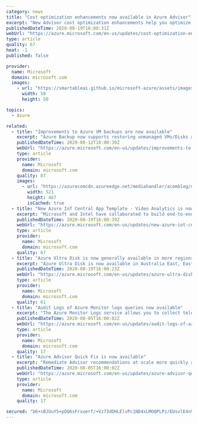 ```yaml
---
category: news
title: "Cost optimization enhancements now available in Azure Advisor"
excerpt: "New Advisor cost optimization enhancements help you optimize and reduce your overall Azure spend."
publishedDateTime: 2020-08-19T16:00:31Z
webUrl: "https://azure.microsoft.com/en-us/updates/cost-optimization-enhancements-now-available-in-azure-advisor/"
type: article
quality: 67
heat: -1
published: false

provider:
  name: Microsoft
  domain: microsoft.com
  images:
    - url: "https://smartableai.github.io/microsoft-azure/assets/images/organizations/microsoft.com-50x50.jpg"
      width: 50
      height: 50

topics:
  - Azure

related:
  - title: "Improvements to Azure VM backups are now available"
    excerpt: "Azure Backup now supports restoring unmanaged VMs/Disks as Managed Disks, backup for Virtual Machine Scale Sets, and allows replacing existing disks for VMs with Managed Service Identity"
    publishedDateTime: 2020-08-12T18:00:30Z
    webUrl: "https://azure.microsoft.com/en-us/updates/improvements-to-azure-vm-backups-are-now-available-2/"
    type: article
    provider:
      name: Microsoft
      domain: microsoft.com
    quality: 87
    images:
      - url: "https://azurecomcdn.azureedge.net/mediahandler/acomblog/updates/UpdatesV2/blog/55214874-ff7e-4517-9cab-f38d0d53a8d3.jpg"
        width: 521
        height: 467
        isCached: true
  - title: "New Azure IoT Central App Template - Video Analytics is now available"
    excerpt: "Microsoft and Intel have collaborated to build end-to-end video analytics solutions using Azure IoT Central & Live Video Analytics. IoT Central application template is removing the complexity and challenges related to Video Analytics solution development and deployment."
    publishedDateTime: 2020-08-19T16:00:39Z
    webUrl: "https://azure.microsoft.com/en-us/updates/new-azure-iot-central-app-template-video-analytics-is-now-available/"
    type: article
    provider:
      name: Microsoft
      domain: microsoft.com
    quality: 67
  - title: "Azure Ultra Disk is now generally available in more regions and Availability Zones"
    excerpt: "Azure Ultra Disk is now available in Australia East, East Asia, Brazil South, and Canada Central, while Azure Ultra Disk support has been expanded to the 3 Availability Zones in US East 2 and Japan East. "
    publishedDateTime: 2020-08-19T16:00:23Z
    webUrl: "https://azure.microsoft.com/en-us/updates/azure-ultra-disk-is-now-generally-available-in-more-regions-and-availability-zones/"
    type: article
    provider:
      name: Microsoft
      domain: microsoft.com
    quality: 61
  - title: "Audit Logs of Azure Monitor logs queries now available"
    excerpt: "The Azure Monitor Logs service allows you to collect telemetry of all types across their entire infrastructure and query this telemetry to collect insights. We are announcing a new capability to collect audit logs about query execution."
    publishedDateTime: 2020-08-05T16:00:02Z
    webUrl: "https://azure.microsoft.com/en-us/updates/audit-logs-of-azure-monitor-logs-queries-now-available/"
    type: article
    provider:
      name: Microsoft
      domain: microsoft.com
    quality: 17
  - title: "Azure Advisor Quick Fix is now available"
    excerpt: "Remediate Advisor recommendations at scale more quickly and easily using Advisors new Quick Fix feature. "
    publishedDateTime: 2020-08-05T16:00:02Z
    webUrl: "https://azure.microsoft.com/en-us/updates/azure-advisor-quick-fix-is-now-available/"
    type: article
    provider:
      name: Microsoft
      domain: microsoft.com
    quality: 17

secured: "b6+sBJUuY5+pDQ6sFrxuerf/+Vz73dDHLElvPc1ND4xLMOQPLPz/EUsvlE4nVpYoHYiXkYy/nROguu6u7op4chiaouhaClravCIbGeOWU3jbOBstUsIAA+LC5Bja4aAI+8vVa2yCOBdKdLvLAIr7szCpRdkXE/6d67Opj/4OrUcPz6tahM/6pxT5UZSbKGE80v5s37i8KpCl7TJZe9I6ttGKSAqRv9hQmxsVc4MsCiE95yxxQTu7jmeLPXofKJVCLvl940IdQ2I9R2y8zGf5O//ElBg4rbZVsTPlReMv0pwgQf662m4aGMp8qUlkpTrftYeeET/nj9RgKGe5VLPeLw==;DT0QbGFuZwu84ljsahJ3DA=="
---
```


